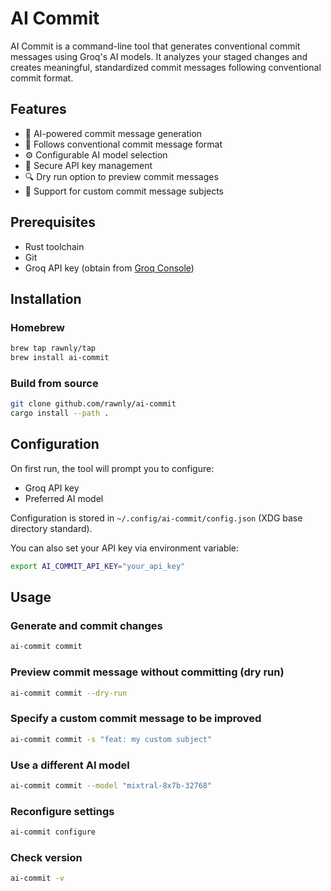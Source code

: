 # AI Commit

AI Commit is a command-line tool that generates conventional commit messages using Groq's AI models. It analyzes your staged changes and creates meaningful, standardized commit messages following conventional commit format.

## Features

- 🤖 AI-powered commit message generation
- 🎯 Follows conventional commit message format
- ⚙️ Configurable AI model selection
- 🔑 Secure API key management
- 🔍 Dry run option to preview commit messages
- 📝 Support for custom commit message subjects

## Prerequisites

- Rust toolchain
- Git
- Groq API key (obtain from [Groq Console](https://console.groq.com/docs/api))

## Installation

### Homebrew
```bash
brew tap rawnly/tap
brew install ai-commit
```

### Build from source
```bash
git clone github.com/rawnly/ai-commit
cargo install --path .
```


## Configuration

On first run, the tool will prompt you to configure:
- Groq API key
- Preferred AI model

Configuration is stored in `~/.config/ai-commit/config.json` (XDG base directory standard).

You can also set your API key via environment variable:
```bash
export AI_COMMIT_API_KEY="your_api_key"
```

## Usage

### Generate and commit changes

```bash
ai-commit commit
```

### Preview commit message without committing (dry run)

```bash
ai-commit commit --dry-run
```

### Specify a custom commit message to be improved

```bash
ai-commit commit -s "feat: my custom subject"
```

### Use a different AI model

```bash
ai-commit commit --model "mixtral-8x7b-32768"
```

### Reconfigure settings

```bash
ai-commit configure
```

### Check version

```bash
ai-commit -v
```

